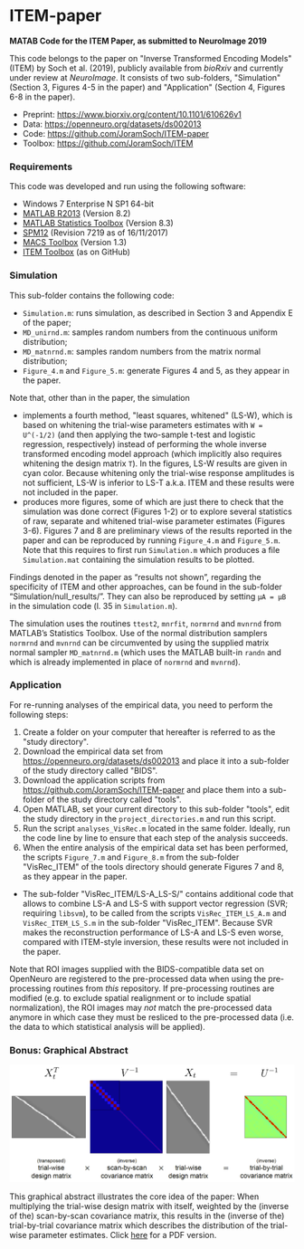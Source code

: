 # ITEM-paper

<b>MATAB Code for the ITEM Paper, as submitted to NeuroImage 2019</b>

This code belongs to the paper on "Inverse Transformed Encoding Models" (ITEM) by Soch et al. (2019), publicly available from <i>bioRxiv</i> and currently under review at <i>NeuroImage</i>. It consists of two sub-folders, "Simulation" (Section 3, Figures 4-5 in the paper) and "Application" (Section 4, Figures 6-8 in the paper).

- Preprint: https://www.biorxiv.org/content/10.1101/610626v1
- Data: https://openneuro.org/datasets/ds002013
- Code: https://github.com/JoramSoch/ITEM-paper
- Toolbox: https://github.com/JoramSoch/ITEM


<h3>Requirements</h3>

This code was developed and run using the following software:
- Windows 7 Enterprise N SP1 64-bit
- <a href="https://de.mathworks.com/help/matlab/release-notes-R2013b.html">MATLAB R2013</a> (Version 8.2)
- <a href="https://de.mathworks.com/products/statistics.html">MATLAB Statistics Toolbox</a> (Version 8.3)
- <a href="https://www.fil.ion.ucl.ac.uk/spm/software/spm12/">SPM12</a> (Revision 7219 as of 16/11/2017)
- <a href="https://github.com/JoramSoch/MACS">MACS Toolbox</a> (Version 1.3)
- <a href="https://github.com/JoramSoch/ITEM">ITEM Toolbox</a> (as on GitHub)


<h3>Simulation</h3>

This sub-folder contains the following code:
- `Simulation.m`: runs simulation, as described in Section 3 and Appendix E of the paper;
- `MD_unirnd.m`: samples random numbers from the continuous uniform distribution;
- `MD_matnrnd.m`: samples random numbers from the matrix normal distribution;
- `Figure_4.m` and `Figure_5.m`: generate Figures 4 and 5, as they appear in the paper.

Note that, other than in the paper, the simulation
- implements a fourth method, "least squares, whitened" (LS-W), which is based on whitening the trial-wise parameters estimates with `W = U^(-1/2)` (and then applying the two-sample t-test and logistic regression, respectively) instead of performing the whole inverse transformed encoding model approach (which implicitly also requires whitening the design matrix `T`). In the figures, LS-W results are given in cyan color. Because whitening only the trial-wise response amplitudes is not sufficient, LS-W is inferior to LS-T a.k.a. ITEM and these results were not included in the paper.
- produces more figures, some of which are just there to check that the simulation was done correct (Figures 1-2) or to explore several statistics of raw, separate and whitened trial-wise parameter estimates (Figures 3-6). Figures 7 and 8 are preliminary views of the results reported in the paper and can be reproduced by running `Figure_4.m` and `Figure_5.m`. Note that this requires to first run `Simulation.m` which produces a file `Simulation.mat` containing the simulation results to be plotted.

Findings denoted in the paper as “results not shown”, regarding the specificity of ITEM and other approaches, can be found in the sub-folder “Simulation/null_results/”. They can also be reproduced by setting `μA = μB` in the simulation code (l. 35 in `Simulation.m`).

The simulation uses the routines `ttest2`, `mnrfit`, `normrnd` and `mvnrnd` from MATLAB’s Statistics Toolbox. Use of the normal distribution samplers `normrnd` and `mvnrnd` can be circumvented by using the supplied matrix normal sampler `MD_matnrnd.m` (which uses the MATLAB built-in `randn` and which is already implemented in place of `normrnd` and `mvnrnd`).


<h3>Application</h3>

For re-running analyses of the empirical data, you need to perform the following steps:
1. Create a folder on your computer that hereafter is referred to as the "study directory".
2. Download the empirical data set from https://openneuro.org/datasets/ds002013 and place it into a sub-folder of the study directory called "BIDS".
3. Download the application scripts from https://github.com/JoramSoch/ITEM-paper and place them into a sub-folder of the study directory called "tools".
4. Open MATLAB, set your current directory to this sub-folder "tools", edit the study directory in the `project_directories.m` and run this script.
5. Run the script `analyses_VisRec.m` located in the same folder. Ideally, run the code line by line to ensure that each step of the analysis succeeds.
6. When the entire analysis of the empirical data set has been performed, the scripts `Figure_7.m` and `Figure_8.m` from the sub-folder "VisRec_ITEM" of the tools directory should generate Figures 7 and 8, as they appear in the paper.
- The sub-folder "VisRec_ITEM/LS-A_LS-S/" contains additional code that allows to combine LS-A and LS-S with support vector regression (SVR; requiring `libsvm`), to be called from the scripts `VisRec_ITEM_LS_A.m` and `VisRec_ITEM_LS_S.m` in the sub-folder "VisRec_ITEM". Because SVR makes the reconstruction performance of LS-A and LS-S even worse, compared with ITEM-style inversion, these results were not included in the paper.

Note that ROI images supplied with the BIDS-compatible data set on OpenNeuro are registered to the pre-processed data when using the pre-processing routines from <i>this</i> repository. If pre-processing routines are modified (e.g. to exclude spatial realignment or to include spatial normalization), the ROI images may <i>not</i> match the pre-processed data anymore in which case they must be resliced to the pre-processed data (i.e. the data to which statistical analysis will be applied).


<h3>Bonus: Graphical Abstract</h3>

<img src="https://github.com/JoramSoch/ITEM-paper/raw/master/Figure_GA.png" alt="Graphical Abstract" width=1000>

This graphical abstract illustrates the core idea of the paper: When multiplying the trial-wise design matrix with itself, weighted by the (inverse of the) scan-by-scan covariance matrix, this results in the (inverse of the) trial-by-trial covariance matrix which describes the distribution of the trial-wise parameter estimates. Click <a href="https://github.com/JoramSoch/ITEM-paper/raw/master/Figure_GA.pdf">here</a> for a PDF version.
